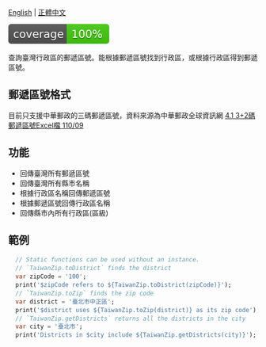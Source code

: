 [English](https://github.com/yh-luo/taiwan_zip/blob/main/README.md) | [正體中文](https://github.com/yh-luo/taiwan_zip/blob/main/README_zhTW.md)

![coverage][coverage_badge]

查詢臺灣行政區的郵遞區號。能根據郵遞區號找到行政區，或根據行政區得到郵遞區號。

## 郵遞區號格式

目前只支援中華郵政的三碼郵遞區號，資料來源為中華郵政全球資訊網 [4.1 3+2碼郵遞區號Excel檔 110/09](https://www.post.gov.tw/post/internet/Download/index.jsp?ID=220306)

## 功能

* 回傳臺灣所有郵遞區號
* 回傳臺灣所有縣市名稱
* 根據行政區名稱回傳郵遞區號
* 根據郵遞區號回傳行政區名稱
* 回傳縣市內所有行政區(區級)

## 範例

```dart
  // Static functions can be used without an instance.
  // `TaiwanZip.toDistrict` finds the district
  var zipCode = '100';
  print('$zipCode refers to ${TaiwanZip.toDistrict(zipCode)}');
  // `TaiwanZip.toZip` finds the zip code
  var district = '臺北市中正區';
  print('$district uses ${TaiwanZip.toZip(district)} as its zip code');
  // `TaiwanZip.getDistricts` returns all the districts in the city
  var city = '臺北市';
  print('Districts in $city include ${TaiwanZip.getDistricts(city)}');
```


[coverage_badge]: coverage_badge.svg